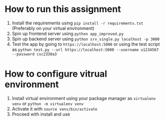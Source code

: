 # How to run this assignment

1. Install the requirements using `pip install -r requirements.txt` (Preferably on your virtual environment)
2. Spin up frontend server using `python app_improved.py`
3. Spin up backend server using `python srv_single.py localhost -p 3000`
4. Test the app by going to `https://localhost:5000` or using the test script as `python test.py --url https://localhost:5000 --username u1234567 --password csc2330a3`

# How to configure vitrual environment

1. Install virtual environment using your package manager as `virtualenv venv` or `python -m virtualenv venv`
2. Activate it with `source venv/bin/activate`
3. Proceed with install and use

